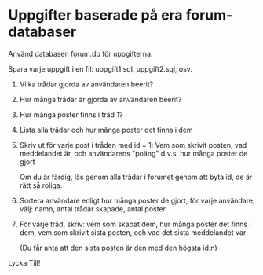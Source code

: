 # Uppgifter baserade på era forum-databaser

Använd databasen forum.db för uppgifterna.

Spara varje uppgift i en fil: uppgift1.sql, uppgift2.sql, osv.

1. Vilka trådar gjorda av användaren beerit?

2. Hur många trådar är gjorda av användaren beerit?

3. Hur många poster finns i tråd 1?

4. Lista alla trådar och hur många poster det finns i dem

5. Skriv ut för varje post i tråden med id = 1: Vem som skrivit posten, vad meddelandet är, och användarens "poäng" d.v.s. hur många poster de gjort

	Om du är färdig, läs genom alla trådar i forumet genom att byta id, de är rätt så roliga.

6. Sortera användare enligt hur många poster de gjort, för varje användare, välj: namn, antal trådar skapade, antal poster 

7. För varje tråd, skriv: vem som skapat dem, hur många poster det finns i dem, vem som skrivit sista posten, och vad det sista meddelandet var

   (Du får anta att den sista posten är den med den högsta id:n)

Lycka Till!
